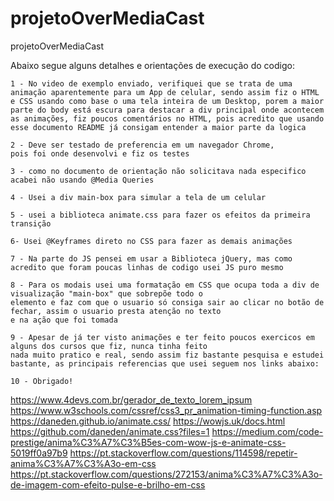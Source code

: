 # projetoOverMediaCast
projetoOverMediaCast

Abaixo segue alguns detalhes e orientações de execução do codigo:

    1 - No video de exemplo enviado, verifiquei que se trata de uma animação aparentemente para um App de celular, sendo assim fiz o HTML e CSS usando como base o uma tela inteira de um Desktop, porem a maior parte do body está escura para destacar a div principal onde acontecem as animações, fiz poucos comentários no HTML, pois acredito que usando esse documento README já consigam entender a maior parte da logica

    2 - Deve ser testado de preferencia em um navegador Chrome,
    pois foi onde desenvolvi e fiz os testes

    3 - como no documento de orientação não solicitava nada especifico acabei não usando @Media Queries

    4 - Usei a div main-box para simular a tela de um celular

    5 - usei a biblioteca animate.css para fazer os efeitos da primeira transição

    6- Usei @Keyframes direto no CSS para fazer as demais animações

    7 - Na parte do JS pensei em usar a Biblioteca jQuery, mas como acredito que foram poucas linhas de codigo usei JS puro mesmo

    8 - Para os modais usei uma formatação em CSS que ocupa toda a div de visualização "main-box" que sobrepõe todo o 
    elemento e faz com que o usuario só consiga sair ao clicar no botão de fechar, assim o usuario presta atenção no texto
    e na ação que foi tomada

    9 - Apesar de já ter visto animações e ter feito poucos exercicos em alguns dos cursos que fiz, nunca tinha feito 
    nada muito pratico e real, sendo assim fiz bastante pesquisa e estudei bastante, as principais referencias que usei seguem nos links abaixo:

    10 - Obrigado!

https://www.4devs.com.br/gerador_de_texto_lorem_ipsum
https://www.w3schools.com/cssref/css3_pr_animation-timing-function.asp
https://daneden.github.io/animate.css/
https://wowjs.uk/docs.html
https://github.com/daneden/animate.css?files=1
https://medium.com/code-prestige/anima%C3%A7%C3%B5es-com-wow-js-e-animate-css-5019ff0a97b9
https://pt.stackoverflow.com/questions/114598/repetir-anima%C3%A7%C3%A3o-em-css
https://pt.stackoverflow.com/questions/272153/anima%C3%A7%C3%A3o-de-imagem-com-efeito-pulse-e-brilho-em-css

